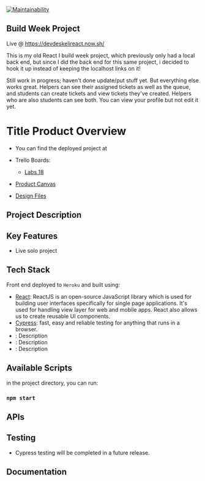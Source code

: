 [![Maintainability](https://api.codeclimate.com/v1/badges/aaf684998357f6c7364c/maintainability)](https://codeclimate.com/github/evoingram/bw4React/maintainability)

## Build Week Project

Live @ https://devdeskelireact.now.sh/

This is my old React I build week project, which previously only had a local back end, but since I did the back end for this same project, i decided to hook it up instead of keeping the localhost links on it!

Still work in progress; haven't done update/put stuff yet.  But everything else works great.  Helpers can see their assigned tickets as well as the queue, and students can create tickets and view tickets they've created.  Helpers who are also students can see both.  You can view your profile but not edit it yet.


# Title Product Overview

* You can find the deployed project at 

* Trello Boards: 
    - [Labs 18]()

* [Product Canvas]()

* [Design Files]()

## Project Description



## Key Features

- Live solo project

## Tech Stack

Front end deployed to `Heroku` and built using:

- [React](https://reactjs.org/): ReactJS is an open-source JavaScript library which is used for building user interfaces specifically for single page applications. It's used for handling view layer for web and mobile apps. React also allows us to create reusable UI components.
- [Cypress](https://github.com/cypress-io/cypress):  fast, easy and reliable testing for anything that runs in a browser.
- []():  Description
- []():  Description
- []():  Description

## Available Scripts 

in the project directory, you can run: 

### `npm start`

## APIs
   
## Testing

- Cypress testing will be completed in a future release.

## Documentation
